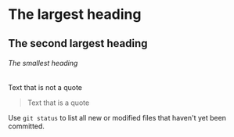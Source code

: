 # The largest heading
## The second largest heading
###### The smallest heading

Text that is not a quote

> Text that is a quote

Use `git status` to list all new or modified files that haven't yet been committed.
